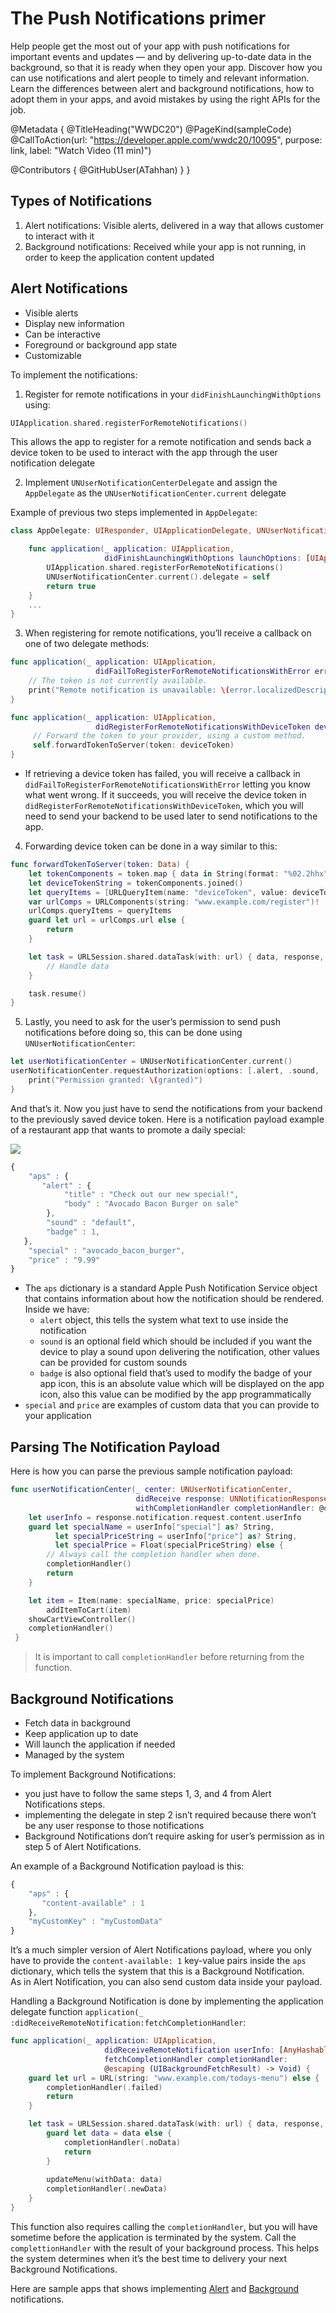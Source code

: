 # The Push Notifications primer

Help people get the most out of your app with push notifications for important events and updates — and by delivering up-to-date data in the background, so that it is ready when they open your app. Discover how you can use notifications and alert people to timely and relevant information. Learn the differences between alert and background notifications, how to adopt them in your apps, and avoid mistakes by using the right APIs for the job.

@Metadata {
   @TitleHeading("WWDC20")
   @PageKind(sampleCode)
   @CallToAction(url: "https://developer.apple.com/wwdc20/10095", purpose: link, label: "Watch Video (11 min)")

   @Contributors {
      @GitHubUser(ATahhan)
   }
}



## Types of Notifications

1. Alert notifications: Visible alerts, delivered in a way that allows customer to interact with it
2. Background notifications: Received while your app is not running, in order to keep the application content updated

## Alert Notifications

* Visible alerts
* Display new information
* Can be interactive
* Foreground or background app state
* Customizable

To implement the notifications:

1. Register for remote notifications in your `didFinishLaunchingWithOptions` using:

```swift
UIApplication.shared.registerForRemoteNotifications()
```

This allows the app to register for a remote notification and sends back a device token to be used to interact with the app through the user notification delegate

2. Implement `UNUserNotificationCenterDelegate` and assign the `AppDelegate` as the `UNUserNotificationCenter.current` delegate

Example of previous two steps implemented in `AppDelegate`:

```swift
class AppDelegate: UIResponder, UIApplicationDelegate, UNUserNotificationCenterDelegate {

    func application(_ application: UIApplication,
                     didFinishLaunchingWithOptions launchOptions: [UIApplication.LaunchOptionsKey: Any]?) -> Bool {
        UIApplication.shared.registerForRemoteNotifications()
        UNUserNotificationCenter.current().delegate = self
        return true
    }
	...
}
```

3. When registering for remote notifications, you’ll receive a callback on one of two delegate methods:

```swift
func application(_ application: UIApplication,
                   didFailToRegisterForRemoteNotificationsWithError error: Error) {
    // The token is not currently available.
    print("Remote notification is unavailable: \(error.localizedDescription)")
}

func application(_ application: UIApplication,
                   didRegisterForRemoteNotificationsWithDeviceToken deviceToken: Data) {
     // Forward the token to your provider, using a custom method.
     self.forwardTokenToServer(token: deviceToken)
}
```

* If retrieving a device token has failed, you will receive a callback in `didFailToRegisterForRemoteNotificationsWithError` letting you know what went wrong. If it succeeds, you will receive the device token in `didRegisterForRemoteNotificationsWithDeviceToken`, which you will need to send your backend to be used later to send notifications to the app.

4. Forwarding device token can be done in a way similar to this:

```swift
func forwardTokenToServer(token: Data) {
    let tokenComponents = token.map { data in String(format: "%02.2hhx", data) }
    let deviceTokenString = tokenComponents.joined()
    let queryItems = [URLQueryItem(name: "deviceToken", value: deviceTokenString)]
    var urlComps = URLComponents(string: "www.example.com/register")!
    urlComps.queryItems = queryItems
    guard let url = urlComps.url else {
        return
    }

    let task = URLSession.shared.dataTask(with: url) { data, response, error in
        // Handle data
    }

    task.resume()
}
```

5. Lastly, you need to ask for the user’s permission to send push notifications before doing so, this can be done using `UNUserNotificationCenter`:

```swift
let userNotificationCenter = UNUserNotificationCenter.current()
userNotificationCenter.requestAuthorization(options: [.alert, .sound, .badge]) { (granted, error) in
    print("Permission granted: \(granted)")
}
```

And that’s it. Now you just have to send the notifications from your backend to the previously saved device token. Here is a notification payload example of a restaurant app that wants to promote a daily special:

![][notification_example]

```js
{
    "aps" : {
       "alert" : {
            "title" : "Check out our new special!",
            "body" : "Avocado Bacon Burger on sale"
        },
        "sound" : "default",
        "badge" : 1,
   },
    "special" : "avocado_bacon_burger",
    "price" : "9.99"
}
```

* The `aps` dictionary is a standard Apple Push Notification Service object that contains information about how the notification should be rendered. Inside we have:
  * `alert` object, this tells the system what text to use inside the notification
  * `sound` is an optional field which should be included if you want the device to play a sound upon delivering the notification, other values can be provided for custom sounds
  * `badge` is also optional field that’s used to modify the badge of your app icon, this is an absolute value which will be displayed on the app icon, also this value can be modified by the app programmatically
* `special` and `price` are examples of custom data that you can provide to your application

## Parsing The Notification Payload

Here is how you can parse the previous sample notification payload:

```swift
func userNotificationCenter(_ center: UNUserNotificationCenter,
                            didReceive response: UNNotificationResponse,
                            withCompletionHandler completionHandler: @escaping () -> Void) {
    let userInfo = response.notification.request.content.userInfo
    guard let specialName = userInfo["special"] as? String,
          let specialPriceString = userInfo["price"] as? String,
          let specialPrice = Float(specialPriceString) else {
        // Always call the completion handler when done.
        completionHandler()
        return
    }

    let item = Item(name: specialName, price: specialPrice)
		addItemToCart(item)
  	showCartViewController()
    completionHandler()
 }
```

> It is important to call `completionHandler` before returning from the function.

## Background Notifications

* Fetch data in background
* Keep application up to date
* Will launch the application if needed
* Managed by the system

To implement Background Notifications: 

- you just have to follow the same steps 1, 3, and 4 from Alert Notifications steps. 
- implementing the delegate in step 2 isn’t required because there won’t be any user response to those notifications
- Background Notifications don’t require asking for user’s permission as in step 5 of Alert Notifications.

An example of a Background Notification payload is this:

```js
{
    "aps" : {
       "content-available" : 1
    },
    "myCustomKey" : "myCustomData"
}
```

It’s a much simpler version of Alert Notifications payload, where you only have to provide the `content-available: 1` key-value pairs inside the `aps` dictionary, which tells the system that this is a Background Notification.   
As in Alert Notification, you can also send custom data inside your payload.

Handling a Background Notification is done by implementing the application delegate function `application(_ :didReceiveRemoteNotification:fetchCompletionHandler`:

```swift
func application(_ application: UIApplication,
                     didReceiveRemoteNotification userInfo: [AnyHashable : Any],
                     fetchCompletionHandler completionHandler:
                     @escaping (UIBackgroundFetchResult) -> Void) {
    guard let url = URL(string: "www.example.com/todays-menu") else {
        completionHandler(.failed)
        return
    }

    let task = URLSession.shared.dataTask(with: url) { data, response, error in
        guard let data = data else {
            completionHandler(.noData)
            return
        }
  
        updateMenu(withData: data)
        completionHandler(.newData)
    }
}
```

This function also requires calling the `completionHandler`, but you will have sometime before the application is terminated by the system. Call the `complettionHandler` with the result of your background process. This helps the system determines when it’s the best time to delivery your next Background Notifications.

Here are sample apps that shows implementing [Alert][AlertSampleApp] and [Background][BackgroundSampleApp] notifications.

[notification_example]: notification_example.png
[AlertSampleApp]: https://developer.apple.com/documentation/usernotifications/implementing_alert_push_notifications
[BackgroundSampleApp]: https://developer.apple.com/documentation/usernotifications/implementing_background_push_notifications
